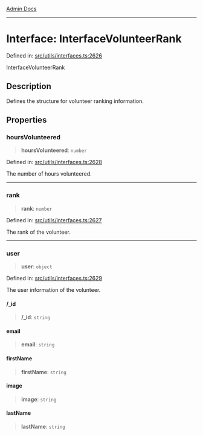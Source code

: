 [Admin Docs](/)

***

# Interface: InterfaceVolunteerRank

Defined in: [src/utils/interfaces.ts:2626](https://github.com/PalisadoesFoundation/talawa-admin/blob/main/src/utils/interfaces.ts#L2626)

InterfaceVolunteerRank

## Description

Defines the structure for volunteer ranking information.

## Properties

### hoursVolunteered

> **hoursVolunteered**: `number`

Defined in: [src/utils/interfaces.ts:2628](https://github.com/PalisadoesFoundation/talawa-admin/blob/main/src/utils/interfaces.ts#L2628)

The number of hours volunteered.

***

### rank

> **rank**: `number`

Defined in: [src/utils/interfaces.ts:2627](https://github.com/PalisadoesFoundation/talawa-admin/blob/main/src/utils/interfaces.ts#L2627)

The rank of the volunteer.

***

### user

> **user**: `object`

Defined in: [src/utils/interfaces.ts:2629](https://github.com/PalisadoesFoundation/talawa-admin/blob/main/src/utils/interfaces.ts#L2629)

The user information of the volunteer.

#### /_id

> **/_id**: `string`

#### email

> **email**: `string`

#### firstName

> **firstName**: `string`

#### image

> **image**: `string`

#### lastName

> **lastName**: `string`
